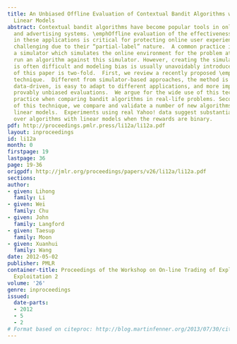 ```yaml
---
title: An Unbiased Offline Evaluation of Contextual Bandit Algorithms with Generalized
  Linear Models
abstract: Contextual bandit algorithms have become popular tools in online   recommendation
  and advertising systems. \emphOffline evaluation of the effectiveness of new algorithms
  in these applications is critical for protecting online user experiences but very
  challenging due to their “partial-label” nature.  A common practice is to create
  a simulator which simulates the online environment for the problem at hand and then
  run an algorithm against this simulator. However, creating the simulator itself
  is often difficult and modeling bias is usually unavoidably introduced. The purpose
  of this paper is two-fold.  First, we review a recently proposed \emphoffline evaluation
  technique.  Different from simulator-based approaches, the method is completely
  data-driven, is easy to adapt to different applications, and more importantly, provides
  provably unbiased evaluations.  We argue for the wide use of this technique as standard
  practice when comparing bandit algorithms in real-life problems. Second, as an application
  of this technique, we compare and validate a number of new algorithms based on \emphgeneralized
  linear models.  Experiments using real Yahoo! data suggest substantial improvement
  over algorithms with linear models when the rewards are binary.
pdf: http://proceedings.pmlr.press/li12a/li12a.pdf
layout: inproceedings
id: li12a
month: 0
firstpage: 19
lastpage: 36
page: 19-36
origpdf: http://jmlr.org/proceedings/papers/v26/li12a/li12a.pdf
sections: 
author:
- given: Lihong
  family: Li
- given: Wei
  family: Chu
- given: John
  family: Langford
- given: Taesup
  family: Moon
- given: Xuanhui
  family: Wang
date: 2012-05-02
publisher: PMLR
container-title: Proceedings of the Workshop on On-line Trading of Exploration and
  Exploitation 2
volume: '26'
genre: inproceedings
issued:
  date-parts:
  - 2012
  - 5
  - 2
# Format based on citeproc: http://blog.martinfenner.org/2013/07/30/citeproc-yaml-for-bibliographies/
---
```

